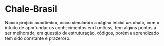 # Chale-Brasil
Nesse projeto acadêmico,  estou simulando a página inicial um chalé, com o intuito de aprofundar os conhecimentos em html/css, tem alguns pontos a ser melhorado, em questão de estruturação, códigos, porém a aprendizado tem sido constante e prazeroso.
